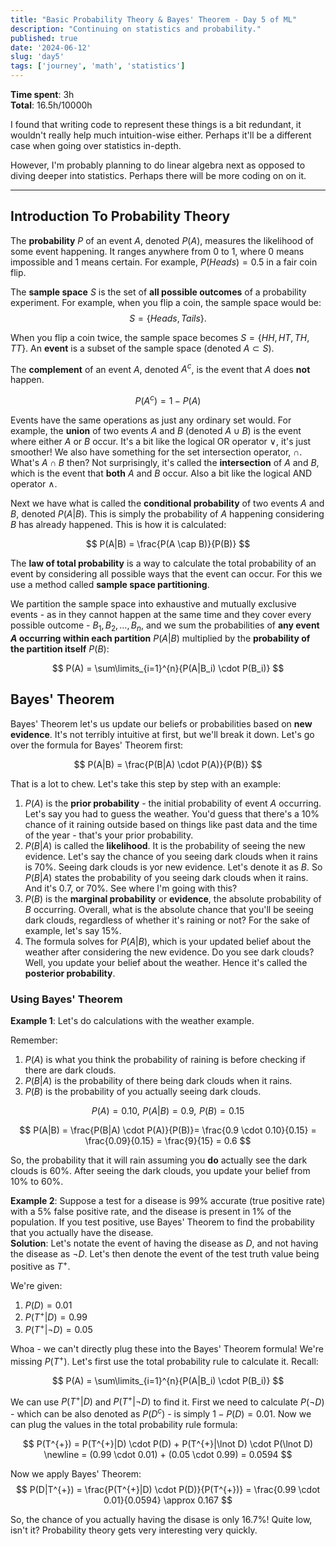 ```yaml
---
title: "Basic Probability Theory & Bayes' Theorem - Day 5 of ML"
description: "Continuing on statistics and probability."
published: true
date: '2024-06-12'
slug: 'day5'
tags: ['journey', 'math', 'statistics']
---
```

<script>
    import Image from '$lib/components/Image.svelte';
</script>

**Time spent**: 3h <br /> **Total**: 16.5h/10000h

I found that writing code to represent these things is a bit redundant, it wouldn't really help much intuition-wise either. Perhaps it'll be a different case when going over statistics in-depth.

However, I'm probably planning to do linear algebra next as opposed to diving deeper into statistics. Perhaps there will be more coding on on it.
___

## Introduction To Probability Theory 
The **probability** $P$ of an event $A$, denoted $P(A)$, measures the likelihood of some event happening. It ranges anywhere from 0 to 1, where 0 means impossible and 1 means certain. For example, $P(Heads) = 0.5$ in a fair coin flip.

The **sample space** $S$ is the set of **all possible outcomes** of a probability experiment. For example, when you flip a coin, the sample space would be:
$$
S = \{Heads, Tails\}.
$$ 

When you flip a coin twice, the sample space becomes $S = \{HH, HT, TH, TT\}$. An **event** is a subset of the sample space (denoted $A \subset S$).

The **complement** of an event $A$, denoted $A^c$, is the event that $A$ does **not** happen.

$$
P(A^c) = 1 - P(A)
$$

Events have the same operations as just any ordinary set would. For example, the **union** of two events $A$ and $B$ (denoted $A \cup B$) is the event where either $A$ or $B$ occur. It's a bit like the logical OR operator $\lor$, it's just smoother! We also have something for the set intersection operator, $\cap$. What's $A \cap B$ then? Not surprisingly, it's called the **intersection** of $A$ and $B$, which is the event that **both** $A$ and $B$ occur. Also a bit like the logical AND operator $\land$.

Next we have what is called the **conditional probability** of two events $A$ and $B$, denoted $P(A | B)$. This is simply the probability of $A$ happening considering $B$ has already happened. This is how it is calculated:

$$
P(A|B) = \frac{P(A \cap B)}{P(B)}
$$

The **law of total probability** is a way to calculate the total probability of an event by considering all possible ways that the event can occur. For this we use a method called **sample space partitioning**.

We partition the sample space into exhaustive and mutually exclusive events - as in they cannot happen at the same time and they cover every possible outcome - $B_1, B_2,\ldots,B_n$, and we sum the probabilities of **any event $A$ occurring within each partition** $P(A|B)$ multiplied by the **probability of the partition itself** $P(B)$:

$$
P(A) = \sum\limits_{i=1}^{n}{P(A|B_i) \cdot P(B_i)}
$$

## Bayes' Theorem
Bayes' Theorem let's us update our beliefs or probabilities based on **new evidence**. It's not terribly intuitive at first, but we'll break it down. Let's go over the formula for Bayes' Theorem first:

$$
P(A|B) = \frac{P(B|A) \cdot P(A)}{P(B)}
$$

That is a lot to chew. Let's take this step by step with an example:
1. $P(A)$ is the **prior probability** - the initial probability of event $A$ occurring. Let's say you had to guess the weather. You'd guess that there's a 10% chance of it raining outside based on things like past data and the time of the year - that's your prior probability.
2. $P(B|A)$ is called the **likelihood**. It is the probability of seeing the new evidence. Let's say the chance of you seeing dark clouds when it rains is 70%. Seeing dark clouds is yor new evidence. Let's denote it as $B$. So $P(B|A)$ states the probability of you seeing dark clouds when it rains. And it's $0.7$, or $70\%$. See where I'm going with this?
3. $P(B)$ is the **marginal probability** or **evidence**, the absolute probability of $B$ occurring. Overall, what is the absolute chance that you'll be seeing dark clouds, regardless of whether it's raining or not? For the sake of example, let's say 15%.
4. The formula solves for $P(A|B)$, which is your updated belief about the weather after considering the new evidence. Do you see dark clouds? Well, you update your belief about the weather. Hence it's called the **posterior probability**.

### Using Bayes' Theorem

**Example 1**: Let's do calculations with the weather example. 

Remember:
1. $P(A)$ is what you think the probability of raining is before checking if there are dark clouds.
2. $P(B|A)$ is the probability of there being dark clouds when it rains.
3. $P(B)$ is the probability of you actually seeing dark clouds.

$$
P(A) = 0.10,\,\, P(A|B) = 0.9, \,\, P(B) = 0.15 
$$

$$
P(A|B) = \frac{P(B|A) \cdot P(A)}{P(B)}= \frac{0.9 \cdot 0.10}{0.15} = \frac{0.09}{0.15} = \frac{9}{15} = 0.6
$$

So, the probability that it will rain assuming you **do** actually see the dark clouds is 60%. After seeing the dark clouds, you update your belief from 10% to 60%.

**Example 2**: Suppose a test for a disease is 99% accurate (true positive rate) with a 5% false positive rate, and the disease is present in 1% of the population. If you test positive, use Bayes' Theorem to find the probability that you actually have the disease. <br/>
**Solution**: Let's notate the event of having the disease as $D$, and not having the disease as $\lnot D$. Let's then denote the event of the test truth value being positive as $T^{+}$.

We're given:
1. $P(D) = 0.01$
2. $P(T^{+}|D) = 0.99$
3. $P(T^{+}|\lnot D) = 0.05$

Whoa - we can't directly plug these into the Bayes' Theorem formula! We're missing $P(T^{+})$. Let's first use the total probability rule to calculate it. Recall:


$$
P(A) = \sum\limits_{i=1}^{n}{P(A|B_i) \cdot P(B_i)}
$$

We can use $P(T^{+}|D)$ and $P(T^{+}|\lnot D)$ to find it. First we need to calculate $P(\lnot D)$ - which can be also denoted as $P(D^c)$ - is simply $1 - P(D) = 0.01$. Now we can plug the values in the total probability rule formula:

$$
P(T^{+}) = P(T^{+}|D) \cdot P(D) + P(T^{+}|\lnot D) \cdot P(\lnot D) \newline = (0.99 \cdot 0.01) + (0.05 \cdot 0.99) = 0.0594
$$

Now we apply Bayes' Theorem:
$$
P(D|T^{+}) = \frac{P(T^{+}|D) \cdot P(D)}{P(T^{+})} = \frac{0.99 \cdot 0.01}{0.0594} \approx 0.167
$$

So, the chance of you actually having the disase is only $16.7\%$! Quite low, isn't it? Probability theory gets very interesting very quickly.
